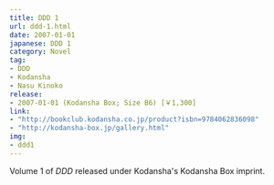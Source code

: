 ```yaml
---
title: DDD 1
url: ddd-1.html
date: 2007-01-01
japanese: DDD 1
category: Novel
tag:
- DDD
- Kodansha
- Nasu Kinoko
release:
- 2007-01-01 (Kodansha Box; Size B6) [￥1,300]
link:
- "http://bookclub.kodansha.co.jp/product?isbn=9784062836098"
- "http://kodansha-box.jp/gallery.html"
img:
- ddd1
---
```


Volume 1 of *DDD* released under Kodansha's Kodansha Box imprint.